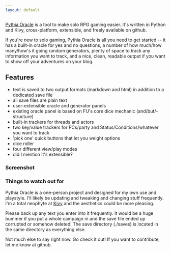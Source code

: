 ```yaml
---
layout: default
---
```


[Pythia Oracle](https://github.com/exposit/pythia-oracle) is a tool to make solo RPG gaming easier. It's written in Python and Kivy, cross-platform, extensible, and freely available on github.

If you're new to solo gaming, Pythia Oracle is all you need to get started -- it has a built-in oracle for yes and no questions, a number of how much/how many/how's it going random generators, plenty of space to track any information you want to track, and a nice, clean, readable output if you want to show off your adventures on your blog.

## Features

* text is saved to two output formats (markdown and html) in addition to a dedicated save file
* all save files are plain text
* user-extensible oracle and generator panels
* existing oracle panel is based on FU's core dice mechanic (and/but/- structure)
* built-in trackers for threads and actors
* two key/value trackers for PCs/party and Status/Conditions/whatever you want to track
* 'pick one' quick buttons that let you weight options
* dice roller
* four different view/play modes
* did I mention it's extensible?

### Screenshot



### Things to watch out for

Pythia Oracle is a one-person project and designed for my own use and playstyle. I'll likely be updating and tweaking and changing stuff frequently. I'm a total neophyte at [Kivy]() and the aesthetics could be more pleasing.

Please back up any text you enter into it frequently. It would be a huge bummer if you put a whole campaign in and the save file ended up corrupted or somehow deleted! The save directory (./saves) is located in the same directory as everything else.

Not much else to say right now. Go check it out! If you want to contribute, let me know at github.
